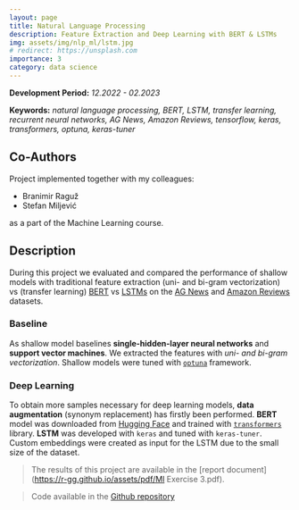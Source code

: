 ```yaml
---
layout: page
title: Natural Language Processing
description: Feature Extraction and Deep Learning with BERT & LSTMs
img: assets/img/nlp_ml/lstm.jpg
# redirect: https://unsplash.com
importance: 3
category: data science
---
```

**Development Period:** *12.2022 - 02.2023*

**Keywords:** *natural language processing, BERT, LSTM, transfer learning, recurrent neural networks, AG News, Amazon Reviews, tensorflow, keras, transformers, optuna, keras-tuner*

## Co-Authors

Project implemented together with my colleagues:
- Branimir Raguž
- Stefan Miljević
  
as a part of the Machine Learning course.

## Description

During this project we evaluated and compared the performance of shallow models with traditional feature extraction (uni- and bi-gram vectorization) vs (transfer learning) [BERT](https://en.wikipedia.org/wiki/BERT_(language_model)) vs [LSTMs](https://en.wikipedia.org/wiki/Long_short-term_memory) on the [AG News](https://huggingface.co/datasets/ag_news) and [Amazon Reviews](https://www.kaggle.com/datasets/kritanjalijain/amazon-reviews) datasets.


### Baseline

As shallow model baselines **single-hidden-layer neural networks** and **support vector machines**. We extracted the features with *uni- and bi-gram vectorization*. Shallow models were tuned with [`optuna`](https://optuna.org/) framework.

### Deep Learning

To obtain more samples necessary for deep learning models, **data augmentation** (synonym replacement) has firstly been performed. **BERT** model was downloaded from [Hugging Face](https://huggingface.co/) and trained with [`transformers`](https://huggingface.co/docs/transformers/en/index) library. **LSTM** was developed with `keras` and tuned with `keras-tuner`. Custom embeddings were created as input for the LSTM due to the small size of the dataset. 

> The results of this project are available in the [report document](https://r-gg.github.io/assets/pdf/Ml Exercise 3.pdf).


> Code available in the [Github repository](https://github.com/r-gg/ml-37/tree/main/Exercise%203)